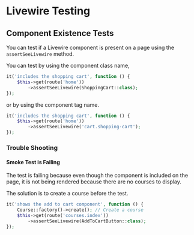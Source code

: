 # Livewire Testing

<!-- https://laracasts.com/series/pest-driven-laravel/episodes/17 -->

## Component Existence Tests

You can test if a Livewire component is present on a page using the `assertSeeLivewire` method.

You can test by using the component class name,

```php
it('includes the shopping cart', function () {
    $this->get(route('home'))
        ->assertSeeLivewire(ShoppingCart::class);
});
```

or by using the component tag name.

```php
it('includes the shopping cart', function () {
    $this->get(route('home'))
        ->assertSeeLivewire('cart.shopping-cart');
});
```

### Trouble Shooting

#### Smoke Test is Failing

The test is failing because even though the component is included on the page, it is not being
rendered because there are no courses to display.

The solution is to create a course before the test.

```php
it('shows the add to cart component', function () {
    Course::factory()->create(); // Create a course
    $this->get(route('courses.index'))
        ->assertSeeLivewire(AddToCartButton::class);
});
```
